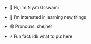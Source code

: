 - 👋 Hi, I’m Niyati Goswami
- 👀 I’m interested in learning new things

- 😄 Pronouns: she/her
- ⚡ Fun fact: idk what to put here

<!---
NiyatiGoswami/NiyatiGoswami is a ✨ special ✨ repository because its `README.md` (this file) appears on your GitHub profile.
You can click the Preview link to take a look at your changes.
--->
